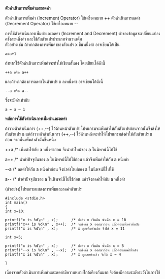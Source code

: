 <B>ตัวดำเนินการเพิ่มค่าและลดค่า</b>

 ตัวดำเนินการเพิ่มค่า (Increment Operator) ใช้เครื่องหมาย ++
 ตัวดำเนินการลดค่า (Decrement Operator) ใช้เครื่องหมาย --

การใช้ตัวดำเนินการเพิ่มค่าและลดค่า  (Increment and Decrement) ค่าของข้อมูลจะเปลี่ยนแปลงครั้งละหนึ่งค่า
และใช้กับตัวแปรประเภทจำนวนเต็ม  
ตัวอย่างเช่น  ถ้าหากต้องการเพิ่มค่าของตัวแปร  x  ขึ้นหนึ่งค่า  อาจเขียนได้เป็น
~~~
a=a+1
~~~
ถ้าหากใช้ตัวดำเนินการเพิ่มค่าจะทำให้เขียนสั้นลง  โดยเขียนได้ดังนี้
~~~
++a หรือ a++
~~~
และถ้าหากต้องการลดค่าในตัวแปร  x  ลงหนึ่งค่า  อาจเขียนได้ดังนี้
~~~
--a หรือ a-- 
~~~
ซึ่งจะมีค่าเท่ากับ  
~~~
a = a – 1
~~~
<B>หลักการใช้ตัวดำเนินการเพิ่มค่าและลดค่า</B>

ถ้าวางตัวดำเนินการ (++,--) ไว้ด้านหน้าตัวแปร โปรแกรมจะเพิ่มค่าให้กับตัวแปรก่อนจากนั้นจึงส่งให้กับตัวแปร  a   แต่ถ้าวางตัวดำเนินการ (++,--) ไว้ด้านหลังจะทำให้โปรแกรมส่งค่าให้กับตัวแปร a ก่อน จากนั้นเพิ่มค่าตัวมันขึ้นหนึ่ง  

++a   /* เพิ่มค่าให้กับ a หนึ่งค่าก่อน จึงนำค่าใหม่ของ a ในนิพจน์นี้ไปใช้

a++   /* นำค่าปัจจุบันของ a ในนิพจน์นี้ไปใช้ก่อน แล้วจึงเพิ่มค่าให้กับ a หนึ่งค่า

--a   /* ลดค่าให้กับ a หนึ่งค่าก่อน จึงนำค่าใหม่ของ a ในนิพจน์นี้ไปใช้

a--   /* นำค่าปัจจุบันของ a ในนิพจน์นี้ไปใช้ก่อน แล้วจึงลดค่าให้กับ a หนึ่งค่า

(ตัวอย่าง)โปรแกรมแสดงการเพิ่มและลดค่าตัวแปร
~~~
#include <stdio.h>
int main()
{
int x=10;

printf("x is %d\n" , x);      /* ส่งค่า x เริ่มต้น นั่นคือ x = 10
printf("x++ is %d\n" , x++);  /* จะส่งค่า x ออกมาก่อน แล้วค่อยเพิ่มค่าทีหลัง
printf("x is %d\n" , x);      /* x ถูกเพิ่มค่าแล้ว จึงได้ x = 11

int x=5;

printf("x is %d\n" , x);      /* ส่งค่า x เริ่มต้น นั่นคือ x = 5
printf("--x is %d\n" , --x);  /* จะส่งค่า x ออกมาก่อน แล้วค่อยลดค่าทีหลัง
printf("x is %d\n" , x);      /* x ถูกลดค่าแล้ว จึงได้ x = 4

}
~~~

เนื่องจากตัวดำเนินการเพิ่มค่าและลดค่ามีความหมายใกล้เคียงกันมาก จึงต้องมีความระมัดระวังในการใช้
